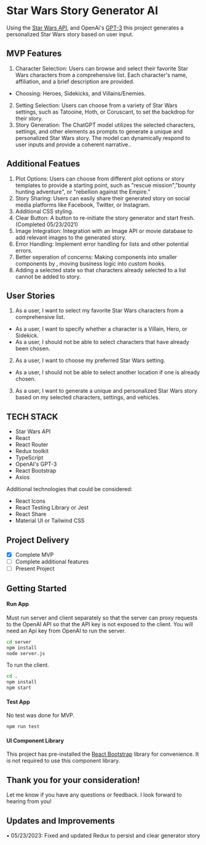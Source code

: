 # Star Wars Story Generator AI
Using the [Star Wars API](https://swapi.dev/documentation), and OpenAi's [GPT-3](https://openai.com/blog/openai-api/) this project generates a personalized Star Wars story based on user input.
## MVP Features
1. Character Selection: Users can browse and select their favorite Star Wars characters from a comprehensive list. Each character's name, affiliation, and a brief description are provided.
- Choosing: Heroes, Sidekicks, and Villains/Enemies.
2. Setting Selection: Users can choose from a variety of Star Wars settings, such as Tatooine, Hoth, or Coruscant, to set the backdrop for their story.
3. Story Generation: The ChatGPT model utilizes the selected characters, settings, and other elements as prompts to generate a unique and personalized Star Wars story. The model can dynamically respond to user inputs and provide a coherent narrative..

## Additional Featues
1. Plot Options: Users can choose from different plot options or story templates to provide a starting point, such as "rescue mission","bounty hunting adventure", or "rebellion against the Empire."
2. Story Sharing: Users can easily share their generated story on social media platforms like Facebook, Twitter, or Instagram.
3. Additional CSS styling.
4. Clear Button: A button to re-initiate the story generator and start fresh. (Completed 05/23/2021)
5. Image Integration: Integration with an Image API or movie database to add relevant images to the generated story.
6. Error Handling: Implement error handling for lists and other potential errors.
7. Better seperation of concerns: Making components into smaller components by , moving business logic into custom hooks.
8. Adding a selected state so that characters already selected to a list cannot be added to story. 
## User Stories
1. As a user, I want to select my favorite Star Wars characters from a comprehensive list.
- As a user, I want to specify whether a character is a Villain, Hero, or Sidekick.
- As a user, I should not be able to select characters that have already been chosen.
2. As a user, I want to choose my preferred Star Wars setting.
- As a user, I should not be able to select another location if one is already chosen.
3. As a user, I want to generate a unique and personalized Star Wars story based on my selected characters, settings, and vehicles. 

## TECH STACK
- Star Wars API
- React
- React Router
- Redux toolkit
- TypeScript
- OpenAI's GPT-3
- React Bootstrap
- Axios

Additional technologies that could be considered:
- React Icons
- React Testing Library or Jest
- React Share
- Material UI or Tailwind CSS

## Project Delivery
- [x] Complete MVP
- [ ] Complete additional features
- [ ] Present Project

## Getting Started
#### Run App

Must run server and client separately so that the server can proxy requests to the OpenAI API so that the API key is not exposed to the client. You will need an Api key from OpenAI to run the server.

```bash
cd server
npm install
node server.js
```

To run the client. 
```bash
cd .
npm install
npm start
```

#### Test App

No test was done for MVP. 
```bash
npm run test
```

#### UI Component Library

This project has pre-installed the [React Bootstrap](https://react-bootstrap.netlify.app/docs/components/accordion) library for convenience. It is not required to use this component library.

## Thank you for your consideration!
Let me know if you have any questions or feedback. I look forward to hearing from you!

## Updates and Improvements
• 05/23/2023: Fixed and updated Redux to persist and clear generator story



